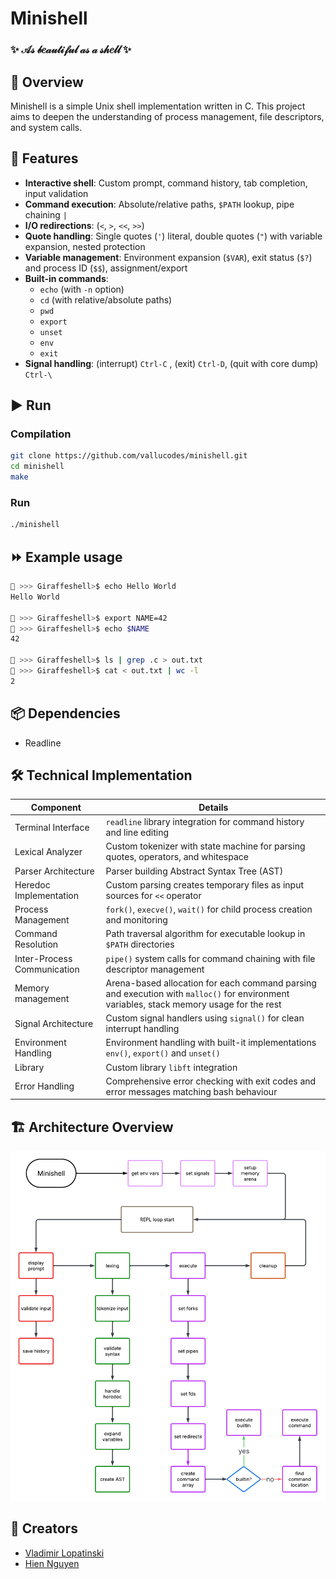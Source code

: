 # Minishell

<h3 align="left">✨ 𝒜𝓈 𝒷𝑒𝒶𝓊𝓉𝒾𝒻𝓊𝓁 𝒶𝓈 𝒶 𝓈𝒽𝑒𝓁𝓁 ✨</h3>

## 📌 Overview

Minishell is a simple Unix shell implementation written in C. This project aims to deepen the understanding of process management, file descriptors, and system calls.

## 🌟 Features

- **Interactive shell**: Custom prompt, command history, tab completion, input validation
- **Command execution**: Absolute/relative paths, `$PATH` lookup, pipe chaining `|`
- **I/O redirections**: (`<`, `>`, `<<`, `>>`)
- **Quote handling**: Single quotes (`'`) literal, double quotes (`"`) with variable expansion, nested protection
- **Variable management**: Environment expansion (`$VAR`), exit status (`$?`) and process ID (`$$`), assignment/export
- **Built-in commands**:
  - `echo` (with `-n` option)
  - `cd` (with relative/absolute paths)
  - `pwd`
  - `export`
  - `unset`
  - `env`
  - `exit`
- **Signal handling**: (interrupt) `Ctrl-C` , (exit) `Ctrl-D`, (quit with core dump) `Ctrl-\`



## ▶️ Run

### Compilation
```bash
git clone https://github.com/vallucodes/minishell.git
cd minishell
make
```
### Run
```bash
./minishell
```

## ⏩ Example usage

```bash
🦒 >>> Giraffeshell>$ echo Hello World
Hello World

🦒 >>> Giraffeshell>$ export NAME=42
🦒 >>> Giraffeshell>$ echo $NAME
42

🦒 >>> Giraffeshell>$ ls | grep .c > out.txt
🦒 >>> Giraffeshell>$ cat < out.txt | wc -l
2
```

## 📦 Dependencies

- Readline

## 🛠️ Technical Implementation

| Component   | Details   |
|-----|----------|
| Terminal Interface | `readline` library integration for command history and line editing |
| Lexical Analyzer| Custom tokenizer with state machine for parsing quotes, operators, and whitespace  |
| Parser Architecture | Parser building Abstract Syntax Tree (AST) |
| Heredoc Implementation | Custom parsing creates temporary files as input sources for `<<` operator |
| Process Management | `fork()`, `execve()`, `wait()` for child process creation and monitoring |
| Command Resolution | Path traversal algorithm for executable lookup in `$PATH` directories |
| Inter-Process Communication  | `pipe()` system calls for command chaining with file descriptor management |
| Memory management  | Arena-based allocation for each command parsing and execution with `malloc()` for environment variables, stack memory usage for the rest |
| Signal Architecture | Custom signal handlers using `signal()` for clean interrupt handling |
| Environment Handling | Environment handling with built-it implementations `env()`, `export()` and `unset()` |
| Library | Custom library `libft` integration |
| Error Handling | Comprehensive error checking with exit codes and error messages matching bash behaviour |

## 🏗️ Architecture Overview

![](imgs/Flowchart.png)

## 👥 Creators

- [Vladimir Lopatinski](https://github.com/vallucodes)
- [Hien Nguyen](https://github.com/novth17)
